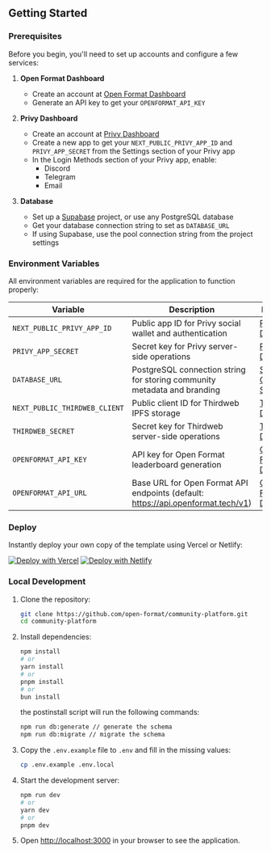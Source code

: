 ## Getting Started

### Prerequisites

Before you begin, you'll need to set up accounts and configure a few services:

1. **Open Format Dashboard**

   - Create an account at [Open Format Dashboard](https://app.openformat.tech)
   - Generate an API key to get your `OPENFORMAT_API_KEY`

2. **Privy Dashboard**

   - Create an account at [Privy Dashboard](https://dashboard.privy.io)
   - Create a new app to get your `NEXT_PUBLIC_PRIVY_APP_ID` and `PRIVY_APP_SECRET` from the Settings section of your Privy app
   - In the Login Methods section of your Privy app, enable:
     - Discord
     - Telegram
     - Email

3. **Database**
   - Set up a [Supabase](https://supabase.com) project, or use any PostgreSQL database
   - Get your database connection string to set as `DATABASE_URL`
   - If using Supabase, use the pool connection string from the project settings

### Environment Variables

All environment variables are required for the application to function properly:

| Variable                      | Description                                                                      | Reference                                                                                       |
| ----------------------------- | -------------------------------------------------------------------------------- | ----------------------------------------------------------------------------------------------- |
| `NEXT_PUBLIC_PRIVY_APP_ID`    | Public app ID for Privy social wallet and authentication                         | [Privy Dashboard](https://dashboard.privy.io)                                                   |
| `PRIVY_APP_SECRET`            | Secret key for Privy server-side operations                                      | [Privy Dashboard](https://dashboard.privy.io)                                                   |
| `DATABASE_URL`                | PostgreSQL connection string for storing community metadata and branding         | [Supabase Connection Strings](https://supabase.com/docs/guides/database/connecting-to-postgres) |
| `NEXT_PUBLIC_THIRDWEB_CLIENT` | Public client ID for Thirdweb IPFS storage                                       | [Thirdweb Dashboard](https://thirdweb.com/dashboard)                                            |
| `THIRDWEB_SECRET`             | Secret key for Thirdweb server-side operations                                   | [Thirdweb Dashboard](https://thirdweb.com/dashboard)                                            |
| `OPENFORMAT_API_KEY`          | API key for Open Format leaderboard generation                                   | [Open Format Dashboard](https://app.openformat.tech)                                            |
| `OPENFORMAT_API_URL`          | Base URL for Open Format API endpoints (default: https://api.openformat.tech/v1) | [Open Format Docs](https://docs.openformat.tech)                                                |

### Deploy

Instantly deploy your own copy of the template using Vercel or Netlify:

[![Deploy with Vercel](https://vercel.com/button)](https://vercel.com/new/clone?repository-url=https%3A%2F%2Fgithub.com%2Fopen-format%2Fcommunity-platform&env=NEXT_PUBLIC_PRIVY_APP_ID,PRIVY_SECRET,DATABASE_URL,NEXT_PUBLIC_THIRDWEB_CLIENT,THIRDWEB_SECRET,OPENFORMAT_API_KEY,OPENFORMAT_API_URL) [![Deploy with Netlify](https://www.netlify.com/img/deploy/button.svg)](https://app.netlify.com/start/deploy?repository=https://github.com/open-format/community-platform)

### Local Development

1. Clone the repository:

   ```bash
   git clone https://github.com/open-format/community-platform.git
   cd community-platform
   ```

2. Install dependencies:

   ```bash
   npm install
   # or
   yarn install
   # or
   pnpm install
   # or
   bun install
   ```

   the postinstall script will run the following commands:

   ```bash
   npm run db:generate // generate the schema
   npm run db:migrate // migrate the schema
   ```

3. Copy the `.env.example` file to `.env` and fill in the missing values:

   ```bash
   cp .env.example .env.local
   ```

4. Start the development server:

   ```bash
   npm run dev
   # or
   yarn dev
   # or
   pnpm dev
   ```

5. Open [http://localhost:3000](http://localhost:3000) in your browser to see the application.
